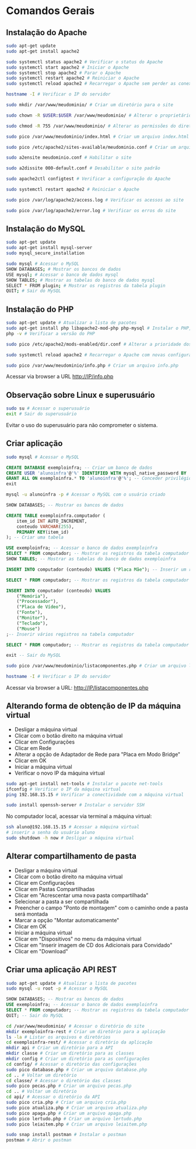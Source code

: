 # Comandos Gerais

## Instalação do Apache

~~~bash
sudo apt-get update
sudo apt-get install apache2

sudo systemctl status apache2 # Verificar o status do Apache
sudo systemctl start apache2 # Iniciar o Apache
sudo systemctl stop apache2 # Parar o Apache
sudo systemctl restart apache2 # Reiniciar o Apache
sudo systemctl reload apache2 # Recarregar o Apache sem perder as conexões

hostname -I # Verificar o IP do servidor

sudo mkdir /var/www/meudominio/ # Criar um diretório para o site

sudo chown -R $USER:$USER /var/www/meudominio/ # Alterar o proprietário do diretório

sudo chmod -R 755 /var/www/meudominio/ # Alterar as permissões do diretório

sudo pico /var/www/meudominio/index.html # Criar um arquivo index.html

sudo pico /etc/apache2/sites-available/meudominio.conf # Criar um arquivo de configuração do site

sudo a2ensite meudominio.conf # Habilitar o site

sudo a2dissite 000-default.conf # Desabilitar o site padrão

sudo apache2ctl configtest # Verificar a configuração do Apache

sudo systemctl restart apache2 # Reiniciar o Apache

sudo pico /var/log/apache2/access.log # Verificar os acessos ao site

sudo pico /var/log/apache2/error.log # Verificar os erros do site
~~~

## Instalação do MySQL

~~~bash
sudo apt-get update
sudo apt-get install mysql-server
sudo mysql_secure_installation

sudo mysql # Acessar o MySQL
SHOW DATABASES; # Mostrar os bancos de dados
USE mysql; # Acessar o banco de dados mysql
SHOW TABLES; # Mostrar as tabelas do banco de dados mysql
SELECT * FROM plugin; # Mostrar os registros da tabela plugin
QUIT; # Sair do MySQL
~~~

## Instalação do PHP

~~~bash
sudo apt-get update # Atualizar a lista de pacotes
sudo apt-get install php libapache2-mod-php php-mysql # Instalar o PHP, o módulo do Apache e o driver do MySQL
php -v # Verificar a versão do PHP

sudo pico /etc/apache2/mods-enabled/dir.conf # Alterar a prioridade dos arquivos index.php - colocar o index.php em primeiro lugar

sudo systemctl reload apache2 # Recarregar o Apache com novas configurações

sudo pico /var/www/meudominio/info.php # Criar um arquivo info.php
~~~

Acessar via browser a URL <http://IP/info.php>

## Observação sobre Linux e superusuário

~~~bash
sudo su # Acessar o superusuário
exit # Sair do superusuário
~~~

Evitar o uso do superusuário para não comprometer o sistema.

## Criar aplicação

~~~bash
sudo mysql # Acessar o MySQL
~~~

~~~sql
CREATE DATABASE exemploinfra; -- Criar um banco de dados
CREATE USER 'alunoinfra'@'%' IDENTIFIED WITH mysql_native_password BY 'Aluno123#@'; -- Criar um usuário
GRANT ALL ON exemploinfra.* TO 'alunoinfra'@'%'; -- Conceder privilégios ao usuário
exit
~~~

~~~bash
mysql -u alunoinfra -p # Acessar o MySQL com o usuário criado
~~~

~~~sql
SHOW DATABASES; -- Mostrar os bancos de dados

CREATE TABLE exemploinfra.computador (
    item_id INT AUTO_INCREMENT,
    conteudo VARCHAR(255),
    PRIMARY KEY(item_id)
); -- Criar uma tabela

USE exemploinfra; -- Acessar o banco de dados exemploinfra
SELECT * FROM computador; -- Mostrar os registros da tabela computador
SHOW TABLES; -- Mostrar as tabelas do banco de dados exemploinfra

INSERT INTO computador (conteudo) VALUES ("Placa Mãe"); -- Inserir um registro na tabela computador

SELECT * FROM computador; -- Mostrar os registros da tabela computador

INSERT INTO computador (conteudo) VALUES 
    ("Memória"),
    ("Processador"),
    ("Placa de Vídeo"),
    ("Fonte"),
    ("Monitor"),
    ("Teclado"),
    ("Mouse")
;-- Inserir vários registros na tabela computador

SELECT * FROM computador; -- Mostrar os registros da tabela computador

exit -- Sair do MySQL
~~~

~~~bash
sudo pico /var/www/meudominio/listacomponentes.php # Criar um arquivo listacomponentes.php

hostname -I # Verificar o IP do servidor
~~~

Acessar via browser a URL: <http://IP/listacomponentes.php>

## Alterando forma de obtenção de IP da máquina virtual

- Desligar a máquina virtual
- Clicar com o botão direito na máquina virtual
- Clicar em Configurações
- Clicar em Rede
- Alterar a opção de Adaptador de Rede para "Placa em Modo Bridge"
- Clicar em OK
- Iniciar a máquina virtual
- Verificar o novo IP da máquina virtual

~~~bash
sudo apt-get install net-tools # Instalar o pacote net-tools
ifconfig # Verificar o IP da máquina virtual
ping 192.168.15.15 # Verificar a conectividade com a máquina virtual

sudo install openssh-server # Instalar o servidor SSH
~~~

No computador local, acessar via terminal a máquina virtual:

~~~bash
ssh aluno@192.168.15.15 # Acessar a máquina virtual
# inserir a senha do usuário aluno
sudo shutdown -h now # Desligar a máquina virtual
~~~

## Alterar compartilhamento de pasta

- Desligar a máquina virtual
- Clicar com o botão direito na máquina virtual
- Clicar em Configurações
- Clicar em Pastas Compartilhadas
- Clicar em "Acrescentar uma nova pasta compartilhada"
- Selecionar a pasta a ser compartilhada
- Preencher o campo "Ponto de montagem" com o caminho onde a pasta será montada
- Marcar a opção "Montar automaticamente"
- Clicar em OK
- Iniciar a máquina virtual
- Clicar em "Dispositivos" no menu da máquina virtual
- Clicar em "Inserir imagem de CD dos Adicionais para Convidado"
- Clicar em "Download"

## Criar uma aplicação API REST

~~~bash
sudo apt-get update # Atualizar a lista de pacotes
sudo mysql -u root -p # Acessar o MySQL
~~~

~~~sql
SHOW DATABASES; -- Mostrar os bancos de dados
USE exemploinfra; -- Acessar o banco de dados exemploinfra
SELECT * FROM computador; -- Mostrar os registros da tabela computador
QUIT; -- Sair do MySQL
~~~

~~~bash
cd /var/www/meudominio/ # Acessar o diretório do site
mkdir exemploinfra-rest # Criar um diretório para a aplicação
ls -la # Listar os arquivos e diretórios
cd exemploinfra-rest/ # Acessar o diretório da aplicação
mkdir api # Criar um diretório para a API
mkdir classe # Criar um diretório para as classes
mkdir config # Criar um diretório para as configurações
cd config/ # Acessar o diretório das configurações
sudo pico database.php # Criar um arquivo database.php
cd .. # Voltar um diretório
cd classe/ # Acessar o diretório das classes
sudo pico pecas.php # Criar um arquivo pecas.php
cd .. # Voltar um diretório
cd api/ # Acessar o diretório da API
sudo pico cria.php # Criar um arquivo cria.php
sudo pico atualiza.php # Criar um arquivo atualiza.php
sudo pico apaga.php # Criar um arquivo apaga.php
sudo pico lertudo.php # Criar um arquivo lertudo.php
sudo pico leiaitem.php # Criar um arquivo leiaitem.php

sudo snap install postman # Instalar o postman
postman # Abrir o postman
~~~
